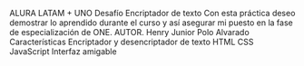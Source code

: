 ALURA LATAM + UNO
Desafío Encriptador de texto
Con esta práctica deseo demostrar lo aprendido durante el curso y así asegurar mi puesto en la fase de especialización de ONE.
AUTOR.
Henry Junior Polo Alvarado
Características
Encriptador y desencriptador de texto
HTML
CSS
JavaScript
Interfaz amigable
